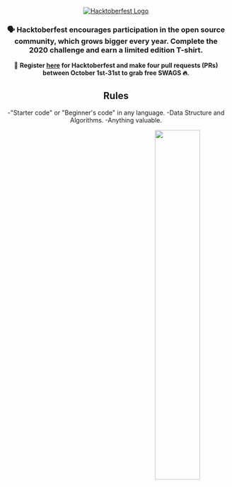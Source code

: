 <p align="center">
    <a href="https://hacktoberfest.digitalocean.com/">
      <img alt="Hacktoberfest Logo" src="/assets/HF-full-logo-b05d5eb32b3f3ecc9b2240526104cf4da3187b8b61963dd9042fdc2536e4a76c.svg">
  </a>
   
</p>


<div align="center">
  
### 🗣 Hacktoberfest encourages participation in the open source community, which grows bigger every year. Complete the 2020 challenge and earn a limited edition T-shirt.

📢 **Register [here](https://hacktoberfest.digitalocean.com) for Hacktoberfest and make four pull requests (PRs) between October 1st-31st to grab free SWAGS 🔥.**

## Rules

-"Starter code" or "Beginner's code" in any language.
-Data Structure and Algorithms.
-Anything valuable.
<p>
  <img src="https://github.com/demartini/demartini/blob/master/code.gif" width="45%" align="right" >
</p>
